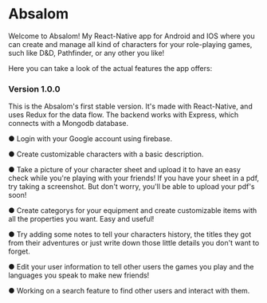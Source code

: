 # Absalom

Welcome to Absalom! My React-Native app for Android and IOS where you can create and manage all kind of characters for your role-playing games, such like D&D, Pathfinder, or any other you like!

Here you can take a look of the actual features the app offers:

### Version 1.0.0

This is the Absalom's first stable version. It's made with React-Native, and uses Redux for the data flow. The backend works with Express, which connects with a Mongodb database.

● Login with your Google account using firebase.

● Create customizable characters with a basic description.

● Take a picture of your character sheet and upload it to have an easy check while you're playing with your friends! If you have your sheet in a pdf, try taking a screenshot. But don't worry, you'll be able to upload your pdf's soon!

●   Create categorys for your equipment and create customizable items with all the properties you want. Easy and useful!

●   Try adding some notes to tell your characters history, the titles they got from their adventures or just write down those little details you don't want to forget.

●   Edit your user information to tell other users the games you play and the languages you speak to make new friends!

●   Working on a search feature to find other users and interact with them.
